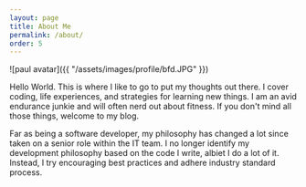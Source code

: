 ```yaml
---
layout: page
title: About Me
permalink: /about/
order: 5
---
```


![paul avatar]({{ "/assets/images/profile/bfd.JPG" }})

Hello World. This is where I like to go to put my thoughts out there. I cover coding, life experiences, and strategies for learning new things. I am an avid endurance junkie and will often nerd out about fitness. If you don't mind all those things, welcome to my blog.

Far as being a software developer, my philosophy has changed a lot since taken on a senior role within the IT team. I no longer identify my development philosophy based on the code I write, albiet I do a lot of it. Instead, I try encouraging best practices and adhere industry standard process. 



   